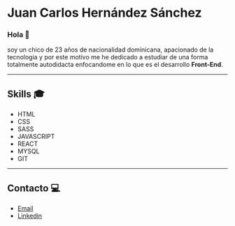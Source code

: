 # Juan Carlos Hernández Sánchez

### Hola :wave:

soy un chico de 23 años de nacionalidad dominicana, apacionado de la tecnologia y por este motivo me he dedicado a estudiar de una forma totalmente autodidacta enfocandome en lo que es el desarrollo **Front-End**.

---

## Skills :mortar_board:

* HTML
* CSS
* SASS
* JAVASCRIPT
* REACT
* MYSQL
* GIT

---

## Contacto :computer:

* [Email](mailto:juan_carlos008@outlook.com)
* [Linkedin](https://www.linkedin.com/in/juan-carlos008)
